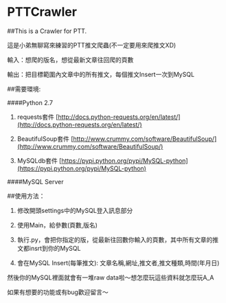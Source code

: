 # PTTCrawler

##This is a Crawler for PTT.

這是小弟無聊寫來練習的PTT推文爬蟲(不一定要用來爬推文XD)


輸入：想爬的版名，想從最新文章往回爬的頁數


輸出：把目標範圍內文章中的所有推文，每個推文Insert一次到MySQL


##需要環境:

####Python 2.7


1. requests套件 [http://docs.python-requests.org/en/latest/](http://docs.python-requests.org/en/latest/)


2. BeautifulSoup套件 [http://www.crummy.com/software/BeautifulSoup/](http://www.crummy.com/software/BeautifulSoup/)


3. MySQLdb套件 [https://pypi.python.org/pypi/MySQL-python](https://pypi.python.org/pypi/MySQL-python)

####MySQL Server

##使用方法：

1. 修改開頭settings中的MySQL登入訊息部分


2. 使用Main，給參數(頁數,版名)


3. 執行.py，會把你指定的版，從最新往回數你輸入的頁數，其中所有文章的推文都insrt到你的MySQL


4. 會在MySQL Insert(每筆推文): 文章名稱,網址,推文者,推文種類,時間(年月日)


然後你的MySQL裡面就會有一堆raw data啦～想怎麼玩這些資料就怎麼玩A_A


如果有想要的功能或有bug歡迎留言～
